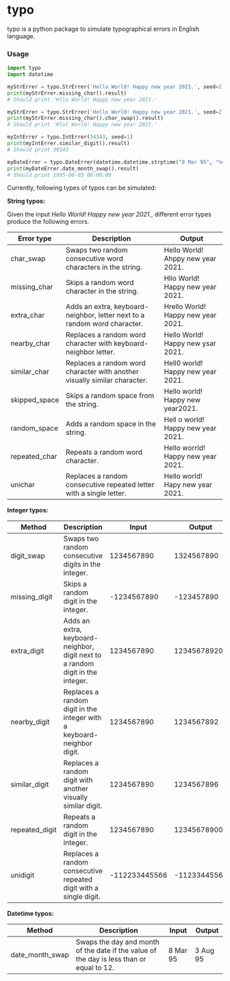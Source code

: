 # typo
typo is a python package to simulate typographical errors in English language. 

### Usage

```python
import typo
import datetime

myStrErrer = typo.StrErrer('Hello World! Happy new year 2021.', seed=2)
print(myStrErrer.missing_char().result)
# Should print 'Hllo World! Happy new year 2021.'

myStrErrer = typo.StrErrer('Hello World! Happy new year 2021.', seed=2)
print(myStrErrer.missing_char().char_swap().result)
# Should print 'Hlol World! Happy new year 2021.'

myIntErrer = typo.IntErrer(34343, seed=1)
print(myIntErrer.similar_digit().result)
# Should print 39343

myDateErrer = typo.DateErrer(datetime.datetime.strptime("8 Mar 95", "%d %b %y"))
print(myDateErrer.date_month_swap().result)
# Should print 1995-08-03 00:00:00
```
Currently, following types of typos can be simulated:

**String typos:** 

Given the input _Hello World! Happy new year 2021._, different error types produce the following errors.

| Error type    | Description                                                               | Output                             |
|---------------|---------------------------------------------------------------------------|------------------------------------|
| char_swap     | Swaps two random consecutive word characters in the string.               | Hello World! Ahppy new year 2021.  |
| missing_char  | Skips a random word character in the string.                              | Hllo World! Happy new year 2021.   |
| extra_char    | Adds an extra, keyboard-neighbor, letter next to a random word character. | Hrello World! Happy new year 2021. |
| nearby_char   | Replaces a random word character with keyboard-neighbor letter.           | Hello World! Happy new ysar 2021.  |
| similar_char  | Replaces a random word character with another visually similar character. | Hell0 world! Happy new year 2021.  |
| skipped_space | Skips a random space from the string.                                     | Hello world! Happy new year2021.   |
| random_space  | Adds a random space in the string.                                        | Hell o world! Happy new year 2021. |
| repeated_char | Repeats a random word character.                                          | Hello worrld! Happy new year 2021. |
| unichar       | Replaces a random consecutive repeated letter with a single letter.       | Hello world! Hapy new year 2021.   |

**Integer typos:** 

| Method         | Description                                                                    | Input         | Output       |
|----------------|--------------------------------------------------------------------------------|---------------|--------------|
| digit_swap     | Swaps two random consecutive digits in the integer.                            | 1234567890    | 1324567890   |
| missing_digit  | Skips a random digit in the integer.                                           | -1234567890   | -123457890   |
| extra_digit    | Adds an extra, keyboard-neighbor, digit next to a random digit in the integer. | 1234567890    | 12345678920  |
| nearby_digit   | Replaces a random digit in the integer with a keyboard-neighbor digit.         | 1234567890    | 1234567892   |
| similar_digit  | Replaces a random digit with another visually similar digit.                   | 1234567890    | 1234567896   |
| repeated_digit | Repeats a random digit in the integer.                                         | 1234567890    | 12345678900  |
| unidigit       | Replaces a random consecutive repeated digit with a single digit.              | -112233445566 | -11233445566 |

**Datetime typos:** 

| Method          | Description                                                                              | Input    | Output   |
|-----------------|------------------------------------------------------------------------------------------|----------|----------|
| date_month_swap | Swaps the day and month of the date if the value of the day is less than or equal to 12. | 8 Mar 95 | 3 Aug 95 |
